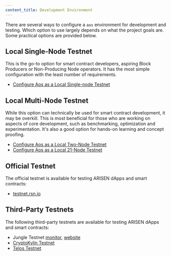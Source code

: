 ```yaml
---
content_title: Development Environment
---
```


There are several ways to configure a `aos` environment for development and testing. Which option to use largely depends on what the project goals are. Some practical options are provided below.

## Local Single-Node Testnet

This is the go-to option for smart contract developers, aspiring Block Producers or Non-Producing Node operators. It has the most simple configuration with the least number of requirements.

* [Configure Aos as a Local Single-node Testnet](00_local-single-node-testnet.md) 

## Local Multi-Node Testnet

While this option can technically be used for smart contract development, it may be overkill. This is most beneficial for those who are working on aspects of core development, such as benchmarking, optimization and experimentation. It's also a good option for hands-on learning and concept proofing.

* [Configure Aos as a Local Two-Node Testnet](01_local-multi-node-testnet.md)
* [Configure Aos as a Local 21-Node Testnet](https://github.com/ARISEN/rsn/blob/master/tutorials/bios-boot-tutorial/README.md)

## Official Testnet

The official testnet is available for testing ARISEN dApps and smart contracts:

* [testnet.rsn.io](https://testnet.rsn.io/)

## Third-Party Testnets

The following third-party testnets are available for testing ARISEN dApps and smart contracts:

* Jungle Testnet [monitor](https://monitor.jungletestnet.io/), [website](https://jungletestnet.io/)
* [CryptoKylin Testnet](https://www.cryptokylin.io/)
* [Telos Testnet](https://mon-test.telosfoundation.io/)
